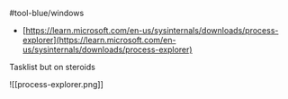 #tool-blue/windows 
- [https://learn.microsoft.com/en-us/sysinternals/downloads/process-explorer](https://learn.microsoft.com/en-us/sysinternals/downloads/process-explorer) 

Tasklist but on steroids

![[process-explorer.png]]
